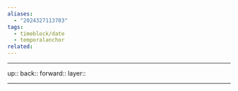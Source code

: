 ```yaml
---
aliases:
  - "2024327113703"
tags:
  - timeblock/date
  - temporalanchor
related:
---
```




***

up:: 
back:: 
forward:: 
layer:: 

***

